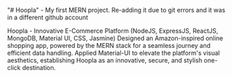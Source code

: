 "# Hoopla" - My first MERN project. Re-adding it due to git errors and it was in a different github account

Hoopla - Innovative E-Commerce Platform (NodeJS, ExpressJS, ReactJS, MongoDB, Material UI, CSS, Jasmine)
Designed an Amazon-inspired online shopping app, powered by the MERN stack for a seamless journey and efficient data handling.
Applied Material-UI to elevate the platform's visual aesthetics, establishing Hoopla as an innovative, secure, and stylish one-click destination.
